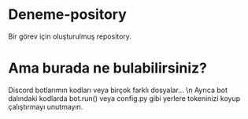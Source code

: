 # Deneme-pository
Bir görev için oluşturulmuş repository.

# Ama burada ne bulabilirsiniz?
Discord botlarımın kodları veya birçok farklı dosyalar...
\n Ayrıca bot dalındaki kodlarda bot.run() veya config.py gibi yerlere tokeninizi koyup çalıştırmayı unutmayın.
